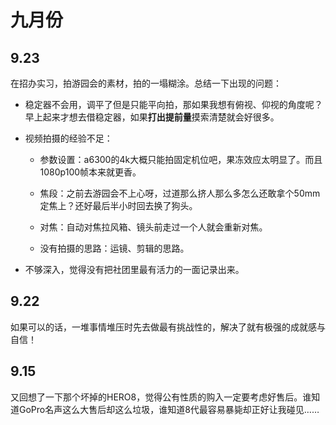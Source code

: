 # 九月份

## 9.23

在招办实习，拍游园会的素材，拍的一塌糊涂。总结一下出现的问题：

- 稳定器不会用，调平了但是只能平向拍，那如果我想有俯视、仰视的角度呢？早上起来才想去借稳定器，如果**打出提前量**摸索清楚就会好很多。

- 视频拍摄的经验不足：
  
    - 参数设置：a6300的4k大概只能拍固定机位吧，果冻效应太明显了。而且1080p100帧本来就更香。
  
    - 焦段：之前去游园会不上心呀，过道那么挤人那么多怎么还敢拿个50mm定焦上？还好最后半小时回去换了狗头。
  
    - 对焦：自动对焦拉风箱、镜头前走过一个人就会重新对焦。
  
    - 没有拍摄的思路：运镜、剪辑的思路。

- 不够深入，觉得没有把社团里最有活力的一面记录出来。

## 9.22

如果可以的话，一堆事情堆压时先去做最有挑战性的，解决了就有极强的成就感与自信！

## 9.15

又回想了一下那个坏掉的HERO8，觉得公有性质的购入一定要考虑好售后。谁知道GoPro名声这么大售后却这么垃圾，谁知道8代最容易暴毙却正好让我碰见……
